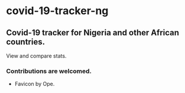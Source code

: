 # covid-19-tracker-ng


## Covid-19 tracker for Nigeria and other African countries.

View and compare stats.



### Contributions are welcomed.

- Favicon by Ope.
